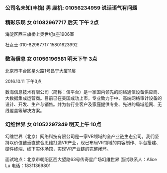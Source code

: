 ### 公司名未知(丰饶) 男 座机: 01056234959 说话语气有问题

### 精彩乐现 女 01082967717  后天 下午 2点

海淀区西三旗桥上奥世纪a座1906室

杜女士 010-82967717 15801623992

### 数海信息 女 01056196581 明天下午 3点 

北京市丰台区星火路1号昌宁大厦11层

2016.10.11 下午3点

数海信息技术有限公司（简称：信平台）是一家国内领先的网络通信设备供应商、大数据集成运营商。目前已在美国成功上市，专业致力于中、高端网络审计设备的设计、开发、生产与销售。并为各行业客户及家庭提供专业、先进的局域组网、无线覆盖等解决方案。


### 幻维世界 女 01052297349 明天上午 10点

幻维世界（北京）网络科技有限公司是一家VR领域的全产业链生态公司。我们坚持以价值链垂直整合思维打造VR产业，现已布局VR领域的内容制作、平台搭建、硬件终端、线下实体场馆，实现VR产业链的完整闭环。


面试地点：北京市朝阳区西大望路63号传奇星广场幻维世界
面试联系人：Alice Lu           电话：18311369801
